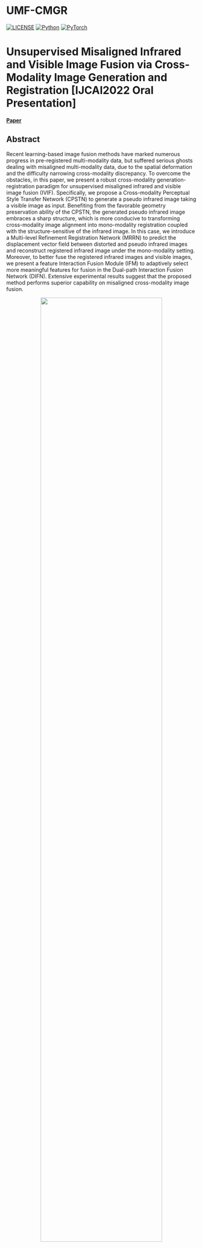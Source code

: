 # UMF-CMGR
 

[![LICENSE](https://img.shields.io/badge/license-MIT-green)](https://github.com/csbhr/CDVD-TSP/blob/master/LICENSE)
[![Python](https://img.shields.io/badge/python-3.6-blue.svg)](https://www.python.org/)
[![PyTorch](https://img.shields.io/badge/pytorch-1.6.0-%237732a8)](https://pytorch.org/)



# Unsupervised Misaligned Infrared and Visible Image Fusion via Cross-Modality Image Generation and Registration [IJCAI2022 Oral Presentation]
#### [Paper]()
## Abstract
Recent learning-based image fusion methods have marked numerous progress in pre-registered multi-modality data, but suffered serious ghosts dealing with misaligned multi-modality data, due to the spatial deformation and the difficulty narrowing cross-modality discrepancy.
To overcome the obstacles, in this paper, we present a robust cross-modality generation-registration paradigm for unsupervised misaligned infrared and visible image fusion (IVIF).
Specifically, we propose a Cross-modality Perceptual Style Transfer Network (CPSTN) to generate a pseudo infrared image taking a visible image as input.
Benefiting from the favorable geometry preservation ability of the CPSTN, the generated pseudo infrared image embraces a sharp structure, which is more conducive to transforming cross-modality image alignment into mono-modality registration coupled with the structure-sensitive of the infrared image.
In this case, we introduce a Multi-level Refinement Registration Network (MRRN) to predict the displacement vector field between distorted and pseudo infrared images and reconstruct registered infrared image under the mono-modality setting.
Moreover, to better fuse the registered infrared images and visible images, we present a feature Interaction Fusion Module (IFM) to adaptively select more meaningful features for fusion in the Dual-path Interaction Fusion Network (DIFN).
Extensive experimental results suggest that the proposed method performs superior capability on misaligned cross-modality image fusion.

<div align=center>
<img src="https://github.com/wdhudiekou/UMF-CMGR/tree/main/Fig/network.png" width="80%">

Fig. 1：The workflow of the proposed unsupervised cross-modality fusion network for misaligned infrared and visible images.
</div>

## Experimental Results
Coming soon...


## Citation
```
@InProceedings{Wang_2022_IJCAI,
	author = {Di, Wang and Jinyuan, Liu and Xin, Fan and Risheng Liu},
	title = {Unsupervised Misaligned Infrared and Visible Image Fusion via Cross-Modality Image Generation and Registration},
	booktitle = {International Joint Conference on Artificial Intelligence (IJCAI)},
	year = {2022}
}
```